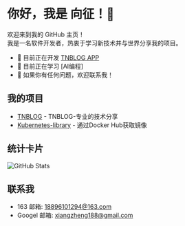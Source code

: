 # 你好，我是 向征！🦌

欢迎来到我的 GitHub 主页！  
我是一名软件开发者，热衷于学习新技术并与世界分享我的项目。

- 🔭 目前正在开发 [TNBLOG APP](https://github.com/aojiancc/TNBLOG.APP)
- 🌱 目前正在学习 [AI编程]
- 💬 如果你有任何问题，欢迎联系我！

## 我的项目

- [TNBLOG](https://www.tnblog.net/) - TNBLOG-专业的技术分享
- [Kubernetes-library](https://github.com/18896101294/Kubernetes-library) - 通过Docker Hub获取镜像

## 统计卡片

![GitHub Stats](https://github-readme-stats.vercel.app/api?username=18896101294&show_icons=true&theme=tokyonight)

## 联系我

- 163 邮箱: 18896101294@163.com
- Googel 邮箱: xiangzheng188@gmail.com
